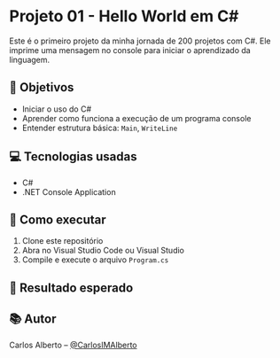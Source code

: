 # Projeto 01 - Hello World em C#

Este é o primeiro projeto da minha jornada de 200 projetos com C#. Ele imprime uma mensagem no console para iniciar o aprendizado da linguagem.

## 📌 Objetivos

- Iniciar o uso do C#
- Aprender como funciona a execução de um programa console
- Entender estrutura básica: `Main`, `WriteLine`

## 💻 Tecnologias usadas

- C#
- .NET Console Application

## 🚀 Como executar

1. Clone este repositório
2. Abra no Visual Studio Code ou Visual Studio
3. Compile e execute o arquivo `Program.cs`

## 🔖 Resultado esperado

## 📚 Autor
Carlos Alberto – [@CarlosIMAlberto](https://github.com/CarlosIMAlberto)

